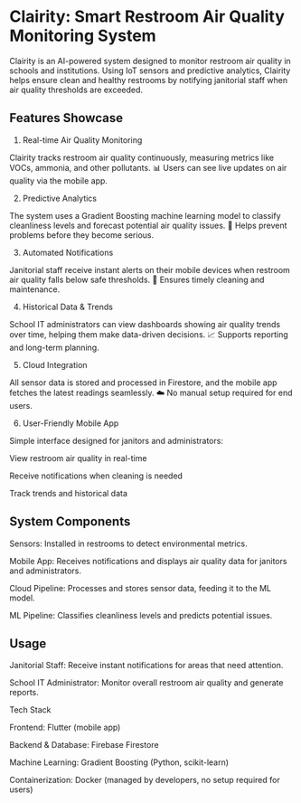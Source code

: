 # Clairity: Smart Restroom Air Quality Monitoring System

Clairity is an AI-powered system designed to monitor restroom air quality in schools and institutions. Using IoT sensors and predictive analytics, Clairity helps ensure clean and healthy restrooms by notifying janitorial staff when air quality thresholds are exceeded.

## Features Showcase
1. Real-time Air Quality Monitoring

Clairity tracks restroom air quality continuously, measuring metrics like VOCs, ammonia, and other pollutants.
📊 Users can see live updates on air quality via the mobile app.

2. Predictive Analytics

The system uses a Gradient Boosting machine learning model to classify cleanliness levels and forecast potential air quality issues.
🤖 Helps prevent problems before they become serious.

3. Automated Notifications

Janitorial staff receive instant alerts on their mobile devices when restroom air quality falls below safe thresholds.
📱 Ensures timely cleaning and maintenance.

4. Historical Data & Trends

School IT administrators can view dashboards showing air quality trends over time, helping them make data-driven decisions.
📈 Supports reporting and long-term planning.

5. Cloud Integration

All sensor data is stored and processed in Firestore, and the mobile app fetches the latest readings seamlessly.
☁️ No manual setup required for end users.

6. User-Friendly Mobile App

Simple interface designed for janitors and administrators:

View restroom air quality in real-time

Receive notifications when cleaning is needed

Track trends and historical data

## System Components

Sensors: Installed in restrooms to detect environmental metrics.

Mobile App: Receives notifications and displays air quality data for janitors and administrators.

Cloud Pipeline: Processes and stores sensor data, feeding it to the ML model.

ML Pipeline: Classifies cleanliness levels and predicts potential issues.

## Usage

Janitorial Staff: Receive instant notifications for areas that need attention.

School IT Administrator: Monitor overall restroom air quality and generate reports.

Tech Stack

Frontend: Flutter (mobile app)

Backend & Database: Firebase Firestore

Machine Learning: Gradient Boosting (Python, scikit-learn)

Containerization: Docker (managed by developers, no setup required for users)
